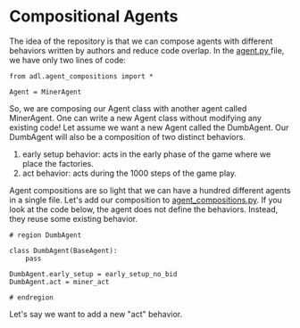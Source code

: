 # Compositional Agents

The idea of the repository is that we can compose agents with different behaviors written by authors and reduce code overlap. In the [agent.py ](./agent.py) file, we have only two lines of code:
```
from adl.agent_compositions import *

Agent = MinerAgent
```

So, we are composing our Agent class with another agent called MinerAgent. One can write a new Agent class without modifying any existing code! Let assume we want a new Agent called the DumbAgent. Our DumbAgent will also be a composition of two distinct behaviors.

1. early setup behavior: acts in the early phase of the game where we place the factories.
2. act behavior: acts during the 1000 steps of the game play.

Agent compositions are so light that we can have a hundred different agents in a single file. Let's add our composition to [agent_compositions.py](./adl/agent_compositions.py). If you look at the code below, the agent does not define the behaviors. Instead, they reuse some existing behavior.

```
# region DumbAgent

class DumbAgent(BaseAgent):
    pass

DumbAgent.early_setup = early_setup_no_bid
DumbAgent.act = miner_act

# endregion
```

Let's say we want to add a new "act" behavior.